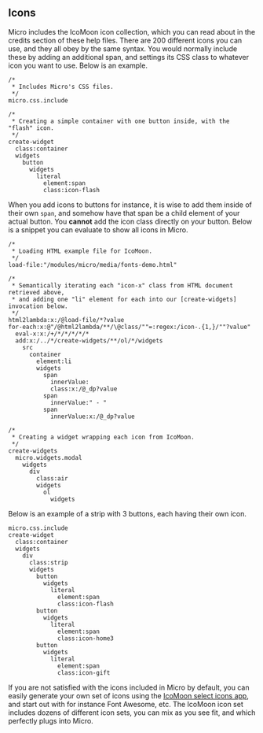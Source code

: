 ## Icons

Micro includes the IcoMoon icon collection, which you can read about in the credits section of these help files.
There are 200 different icons you can use, and they all obey by the same syntax. You would normally include
these by adding an additional span, and settings its CSS class to whatever icon you want to use. Below is an
example.

```hyperlambda
/*
 * Includes Micro's CSS files.
 */
micro.css.include

/*
 * Creating a simple container with one button inside, with the "flash" icon.
 */
create-widget
  class:container
  widgets
    button
      widgets
        literal
          element:span
          class:icon-flash
```

When you add icons to buttons for instance, it is wise to add them inside of their own `span`, and somehow
have that span be a child element of your actual button. You **cannot** add the icon class directly on your button.
Below is a snippet you can evaluate to show all icons in Micro.

```hyperlambda-snippet
/*
 * Loading HTML example file for IcoMoon.
 */
load-file:"/modules/micro/media/fonts-demo.html"

/*
 * Semantically iterating each "icon-x" class from HTML document retrieved above,
 * and adding one "li" element for each into our [create-widgets] invocation below.
 */
html2lambda:x:/@load-file/*?value
for-each:x:@"/@html2lambda/**/\@class/""=:regex:/icon-.{1,}/""?value"
  eval-x:x:/+/*/*/*/*/*
  add:x:/../*/create-widgets/**/ol/*/widgets
    src
      container
        element:li
        widgets
          span
            innerValue:
            class:x:/@_dp?value
          span
            innerValue:" - "
          span
            innerValue:x:/@_dp?value

/*
 * Creating a widget wrapping each icon from IcoMoon.
 */
create-widgets
  micro.widgets.modal
    widgets
      div
        class:air
        widgets
          ol
            widgets
```

Below is an example of a strip with 3 buttons, each having their own icon.

```hyperlambda
micro.css.include
create-widget
  class:container
  widgets
    div
      class:strip
      widgets
        button
          widgets
            literal
              element:span
              class:icon-flash
        button
          widgets
            literal
              element:span
              class:icon-home3
        button
          widgets
            literal
              element:span
              class:icon-gift
```

If you are not satisfied with the icons included in Micro by default, you can easily generate your own set
of icons using the [IcoMoon select icons app](https://icomoon.io/app/#/select), and start out with for instance 
Font Awesome, etc. The IcoMoon icon set includes dozens of different icon sets, you can mix as you see fit,
and which perfectly plugs into Micro.

